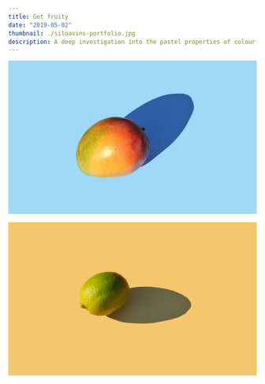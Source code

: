 ```yaml
---
title: Get fruity
date: "2019-05-02"
thumbnail: ./siloavins-portfolio.jpg
description: A deep investigation into the pastel properties of colourful fruit and their psychological effects on hamsters
---
```


![Fruits](./mike-dorner-173503-unsplash.jpg)

<div class="kg-card kg-image-card kg-width-wide">

![Fruits](./mike-dorner-173504-unsplash.jpg)

</div>
